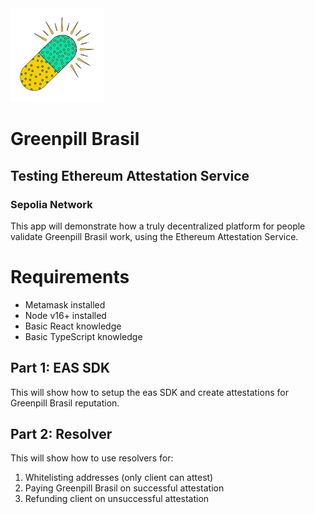 <img src="https://github.com/greenpillbrasil/Greenpill-Brasil-Attestations-schemas/blob/main/src/assets/logo.png" width="150" heigth="150">

# Greenpill Brasil 
## Testing Ethereum Attestation Service
### Sepolia Network

This app will demonstrate how a truly decentralized platform for people validate Greenpill Brasil work, using the Ethereum Attestation Service.

# Requirements

- Metamask installed
- Node v16+ installed
- Basic React knowledge
- Basic TypeScript knowledge

## Part 1: EAS SDK

This will show how to setup the eas SDK and create attestations for Greenpill Brasil reputation.

## Part 2: Resolver

This will show how to use resolvers for:

1. Whitelisting addresses (only client can attest)
2. Paying Greenpill Brasil on successful attestation
3. Refunding client on unsuccessful attestation
